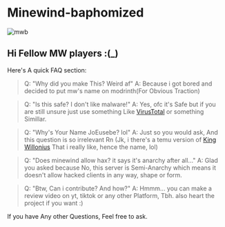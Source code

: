 # Minewind-baphomized

![mwb](https://github.com/user-attachments/assets/d11889b4-8966-4f7b-9080-0d712dc31eb3)

## Hi Fellow MW players :(_)

Here's A quick FAQ section:

> Q: "Why did you make This? Weird af"
> A: Because i got bored and decided to put mw's
name on modrinth(For Obvious Traction)

> Q: "Is this safe? I don't like malware!"
> A: Yes, ofc it's Safe but if you are still unsure just use something 
> Like [VirusTotal](https://www.virustotal.com/gui/home/upload) or something 
Simillar.

> Q: "Why's Your Name JoEusebe? lol"
> A: Just so you would ask, And this question is so irrelevant Rn
(Jk, i there's a temu version of [King Willonius](https://www.google.com/search?gs_ssp=eJzj4tVP1zc0LE42Nqo0rDQwYPTiy87MS1coz8zJyc_LLC0GAJELCgU&q=king+willonius&oq=king+will&gs_lcrp=EgZjaHJvbWUqBwgDEC4YgAQyCggAEAAY4wIYgAQyBwgBEC4YgAQyBwgCEC4YgAQyBwgDEC4YgAQyBwgEEC4YgAQyBggFEEUYOTIHCAYQABiABDIHCAcQLhiABDIHCAgQLhiABDIHCAkQABiABNIBCTExNTI2ajBqN6gCCLACAQ&sourceid=chrome&ie=UTF-8) That i really like, hence the name, lol)

> Q: "Does minewind allow hax? it says it's anarchy after all..."
> A: Glad you asked because No, this server is Semi-Anarchy which
means it doesn't allow hacked clients in any way, shape or form.

> Q: "Btw, Can i contribute? And how?"
> A: Hmmm... you can make a review video on yt, tiktok or any other Platform,
Tbh. also heart the project if you want :)

If you have Any other Questions, Feel free to ask.
